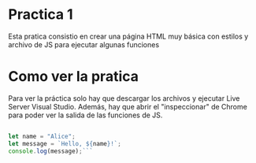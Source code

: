 
# Practica 1

Esta pratica consistio en crear una página HTML muy básica con estilos y archivo de JS para ejecutar algunas funciones


# Como ver la pratica

Para ver la práctica solo hay que descargar los archivos y ejecutar Live Server Visual Studio. Además, hay que abrir el "inspeccionar" de Chrome para poder ver la salida de las funciones de JS.


```javascript // This is a simple JavaScript example function sayHello(name) { console.log(Hello, ${name}!); }

let name = "Alice";
let message = `Hello, ${name}!`;
console.log(message);```
